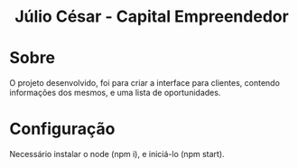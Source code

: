 <h1 style="text-align: center">
  Júlio César - Capital Empreendedor
</h1>

# Sobre

O projeto desenvolvido, foi para criar a interface para clientes, contendo informações dos mesmos, e uma lista de oportunidades.

# Configuração

Necessário instalar o node (npm i), e iniciá-lo (npm start).
